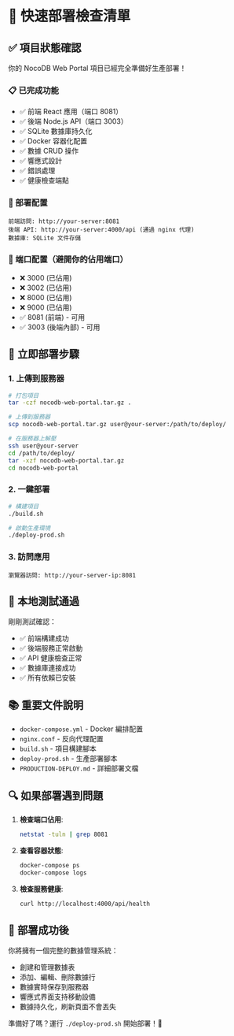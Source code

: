 # 🚀 快速部署檢查清單

## ✅ 項目狀態確認

你的 NocoDB Web Portal 項目已經完全準備好生產部署！

### 📋 已完成功能
- ✅ 前端 React 應用（端口 8081）
- ✅ 後端 Node.js API（端口 3003）
- ✅ SQLite 數據庫持久化
- ✅ Docker 容器化配置
- ✅ 數據 CRUD 操作
- ✅ 響應式設計
- ✅ 錯誤處理
- ✅ 健康檢查端點

### 🎯 部署配置
```
前端訪問: http://your-server:8081
後端 API: http://your-server:4000/api (通過 nginx 代理)
數據庫: SQLite 文件存儲
```

### 🔧 端口配置（避開你的佔用端口）
- ❌ 3000 (已佔用)
- ❌ 3002 (已佔用) 
- ❌ 8000 (已佔用)
- ❌ 9000 (已佔用)
- ✅ 8081 (前端) - 可用
- ✅ 3003 (後端內部) - 可用

## 🚀 立即部署步驟

### 1. 上傳到服務器
```bash
# 打包項目
tar -czf nocodb-web-portal.tar.gz .

# 上傳到服務器
scp nocodb-web-portal.tar.gz user@your-server:/path/to/deploy/

# 在服務器上解壓
ssh user@your-server
cd /path/to/deploy/
tar -xzf nocodb-web-portal.tar.gz
cd nocodb-web-portal
```

### 2. 一鍵部署
```bash
# 構建項目
./build.sh

# 啟動生產環境
./deploy-prod.sh
```

### 3. 訪問應用
```
瀏覽器訪問: http://your-server-ip:8081
```

## 🧪 本地測試通過

剛剛測試確認：
- ✅ 前端構建成功
- ✅ 後端服務正常啟動
- ✅ API 健康檢查正常
- ✅ 數據庫連接成功
- ✅ 所有依賴已安裝

## 📚 重要文件說明

- `docker-compose.yml` - Docker 編排配置
- `nginx.conf` - 反向代理配置
- `build.sh` - 項目構建腳本
- `deploy-prod.sh` - 生產部署腳本
- `PRODUCTION-DEPLOY.md` - 詳細部署文檔

## 🔍 如果部署遇到問題

1. **檢查端口佔用**:
   ```bash
   netstat -tuln | grep 8081
   ```

2. **查看容器狀態**:
   ```bash
   docker-compose ps
   docker-compose logs
   ```

3. **檢查服務健康**:
   ```bash
   curl http://localhost:4000/api/health
   ```

## 🎉 部署成功後

你將擁有一個完整的數據管理系統：
- 創建和管理數據表
- 添加、編輯、刪除數據行
- 數據實時保存到服務器
- 響應式界面支持移動設備
- 數據持久化，刷新頁面不會丟失

準備好了嗎？運行 `./deploy-prod.sh` 開始部署！🚀
